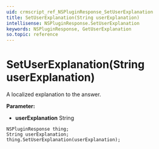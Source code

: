 ```yaml
---
uid: crmscript_ref_NSPluginResponse_SetUserExplanation
title: SetUserExplanation(String userExplanation)
intellisense: NSPluginResponse.SetUserExplanation
keywords: NSPluginResponse, GetUserExplanation
so.topic: reference
---
```


# SetUserExplanation(String userExplanation)

A localized explanation to the answer.

**Parameter:** 
* **userExplanation** String

```crmscript
NSPluginResponse thing;
String userExplanation;
thing.SetUserExplanation(userExplanation);
```

